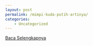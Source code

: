 ```yaml
---
layout: post
permalink: /mimpi-kuda-putih-artinya/
categories:
    - Uncategorized
---
```


[Baca Selengkapnya](/10)